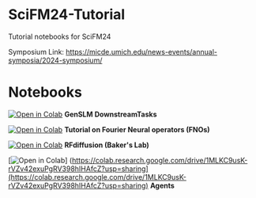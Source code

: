 # SciFM24-Tutorial
Tutorial notebooks for SciFM24

Symposium Link: https://micde.umich.edu/news-events/annual-symposia/2024-symposium/


# Notebooks

[![Open in Colab](https://colab.research.google.com/assets/colab-badge.svg)](https://colab.research.google.com/github/ramanathanlab/SciFM24-Tutorial/blob/main/notebooks/GenSLM_Downstream.ipynb) **GenSLM DownstreamTasks**

[![Open in Colab](https://colab.research.google.com/assets/colab-badge.svg)](https://colab.research.google.com/github/ramanathanlab/SciFM24-Tutorial/blob/main/notebooks/Neural_operators.ipynb) **Tutorial on Fourier Neural operators (FNOs)**

[![Open in Colab](https://colab.research.google.com/assets/colab-badge.svg)](https://colab.research.google.com/github/sokrypton/ColabDesign/blob/v1.1.1/rf/examples/diffusion.ipynb#scrollTo=DUNKRBNSvk6) **RFdiffusion (Baker's Lab)**

[![Open in Colab](https://colab.research.google.com/assets/colab-badge.svg)]
(https://colab.research.google.com/drive/1MLKC9usK-rVZv42exuPgRV398hIHAfcZ?usp=sharing](https://colab.research.google.com/drive/1MLKC9usK-rVZv42exuPgRV398hIHAfcZ?usp=sharing) **Agents**


